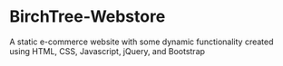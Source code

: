 # BirchTree-Webstore
A static e-commerce website with some dynamic functionality created using HTML, CSS, Javascript, jQuery, and Bootstrap
